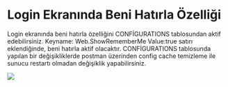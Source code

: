 # Login Ekranında Beni Hatırla Özelliği

Login ekranında beni hatırla özelliğini CONFİGURATIONS tablosundan aktif edebilirsiniz. 
Keyname: Web.ShowRememberMe Value:true satırı eklendiğinde, beni hatırla aktif olacaktır.
CONFİGURATIONS tablosunda yapılan bir değişikliklerde postman üzerinden config cache temizleme ile sunucu restartı olmadan değişiklik yapabilirsiniz.


![](https://docsbimser.blob.core.windows.net/imagecontainer/benihatirla-76a8f1da-8782-4fb9-b858-3bd853b72a50.png)

